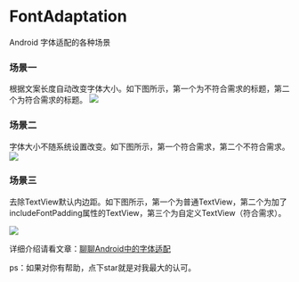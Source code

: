 # FontAdaptation
Android 字体适配的各种场景

### 场景一
根据文案长度自动改变字体大小。如下图所示，第一个为不符合需求的标题，第二个为符合需求的标题。
![](https://raw.githubusercontent.com/wildma/FontAdaptation/master/screenshots/img_1.jpg)

### 场景二
字体大小不随系统设置改变。如下图所示，第一个符合需求，第二个不符合需求。
![](https://raw.githubusercontent.com/wildma/FontAdaptation/master/screenshots/img_2.jpg)

### 场景三
去除TextView默认内边距。如下图所示，第一个为普通TextView，第二个为加了includeFontPadding属性的TextView，第三个为自定义TextView（符合需求）。

![](https://raw.githubusercontent.com/wildma/FontAdaptation/master/screenshots/img_3.jpg)

详细介绍请看文章：[聊聊Android中的字体适配](https://www.jianshu.com/p/2fdc97ae74a8)

ps：如果对你有帮助，点下star就是对我最大的认可。

